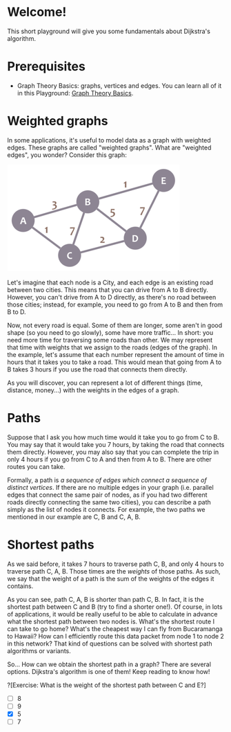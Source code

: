 # Welcome!

This short playground will give you some fundamentals about Dijkstra's algorithm.

# Prerequisites
* Graph Theory Basics: graphs, vertices and edges. You can learn all of it in this Playground: [Graph Theory Basics](https://tech.io/playgrounds/5470/graph-theory-basics).

# Weighted graphs

In some applications, it's useful to model data as a graph with weighted edges. These graphs are called "weighted graphs". What are "weighted edges", you wonder? Consider this graph:

![Graph example](graph.png "")

Let's imagine that each node is a City, and each edge is an existing road between two cities. This means that you can drive from A to B directly. However, you can't drive from A to D directly, as there's no road between those cities; instead, for example, you need to go from A to B and then from B to D.

Now, not every road is equal. Some of them are longer, some aren't in good shape (so you need to go slowly), some have more traffic... In short: you need more time for traversing some roads than other. We may represent that time with weights that we assign to the roads (edges of the graph). In the example, let's assume that each number represent the amount of time in hours that it takes you to take a road. This would mean that going from A to B takes 3 hours if you use the road that connects them directly.

As you will discover, you can represent a lot of different things (time, distance, money...) with the weights in the edges of a graph.

# Paths

Suppose that I ask you how much time would it take you to go from C to B. You may say that it would take you 7 hours, by taking the road that connects them directly. However, you may also say that you can complete the trip in only 4 hours if you go from C to A and then from A to B. There are other routes you can take.

Formally, a path is _a sequence of edges which connect a sequence of distinct vertices_. If there are no multiple edges in your graph (i.e. parallel edges that connect the same pair of nodes, as if you had two different roads directly connecting the same two cities), you can describe a path simply as the list of nodes it connects. For example, the two paths we mentioned in our example are C, B and C, A, B.

# Shortest paths

As we said before, it takes 7 hours to traverse path C, B, and only 4 hours to traverse path C, A, B. Those times are the _weights_ of those paths. As such, we say that the weight of a path is the sum of the weights of the edges it contains.

As you can see, path C, A, B is shorter than path C, B. In fact, it is the shortest path between C and B (try to find a shorter one!). Of course, in lots of applications, it would be really useful to be able to calculate in advance what the shortest path between two nodes is. What's the shortest route I can take to go home? What's the cheapest way I can fly from Bucaramanga to Hawaii? How can I efficiently route this data packet from node 1 to node 2 in this network? That kind of questions can be solved with shortest path algorithms or variants.

So... How can we obtain the shortest path in a graph? There are several options. Dijkstra's algorithm is one of them! Keep reading to know how!

?[Exercise: What is the weight of the shortest path between C and E?]
-[ ] 8
-[ ] 9
-[x] 5
-[ ] 7
